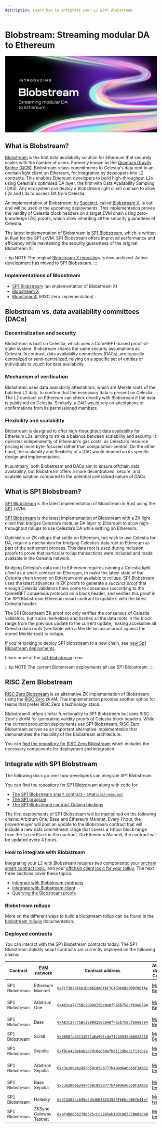 ```yaml
---
description: Learn how to integrate your L2 with Blobstream
---
```


# Blobstream: Streaming modular DA to Ethereum

![Blobstream logo](/img/blobstream/blobstream_logo.png)

## What is Blobstream?

[Blobstream](https://blog.celestia.org/introducing-blobstream/)
is the first data availability solution for Ethereum that securely
scales with the number of users. Formerly known as the [Quantum Gravity Bridge (QGB)](https://blog.celestia.org/celestiums/),
Blobstream relays commitments to Celestia's data root to an onchain light client
on Ethereum, for integration by developers into L2 contracts. This enables Ethereum
developers to build high-throughput L2s using Celestia's optimised DA layer,
the first with Data Availability Sampling (DAS). Any ecosystem can deploy a
Blobstream light client onchain to allow L2s and L3s to access DA from Celestia.

An implementation of Blobstream, by [Succinct](https://docs.succinct.xyz/), called
[Blobstream X](https://github.com/succinctlabs/blobstreamx), is out
and will be used in the upcoming deployments. This implementation proves the
validity of Celestia block headers on a target EVM chain using zero-knowledge (ZK)
proofs, which allow inheriting all the security
guarantees of Celestia.

The latest implementation of Blobstream is [SP1 Blobstream](https://github.com/succinctlabs/sp1-blobstream),
which is written in Rust for the SP1 zkVM. SP1 Blobstream offers improved performance and
efficiency while maintaining the security guarantees of the original Blobstream X.

:::tip NOTE
The original [Blobstream X repository](https://github.com/succinctlabs/blobstreamx)
is now archived. Active development has moved to SP1 Blobstream.
:::

### Implementations of Blobstream

- [SP1 Blobstream](#what-is-sp1-blobstream) (an implementation of Blobstream X)
- [Blobstream X](/how-to-guides/blobstreamx.md)
- [Blobstream0](#risc-zero-blobstream) (RISC Zero implementation)

## Blobstream vs. data availability committees (DACs)

### Decentralization and security

Blobstream is built on Celestia, which uses a CometBFT-based proof-of-stake
system. Blobstream shares the same security assumptions
as Celestia. In contrast, data availability committees (DACs), are typically
centralized or semi-centralized, relying on a specific set of entities or
individuals to vouch for data availability.

### Mechanism of verification

Blobstream uses data availability attestations, which are Merkle roots of
the batched L2 data, to confirm that the necessary data is present on Celestia.
The L2 contract on Ethereum can check directly with Blobstream if the data
is published on Celestia. Similarly, a DAC would rely on
attestations or confirmations from its permissioned members.

### Flexibility and scalability

Blobstream is designed to offer high-throughput data availability for Ethereum
L2s, aiming to strike a balance between scalability and security. It operates
independently of Ethereum's gas costs, as Celestia's resource pricing is more
byte-focused rather than computation-centric. On the other hand, the scalability
and flexibility of a DAC would depend on its specific design and implementation.

In summary, both Blobstream and DACs aim to ensure offchain data availability,
but Blobstream offers a more decentralized, secure, and scalable solution
compared to the potential centralized nature of DACs.

## What is SP1 Blobstream?

[SP1 Blobstream](https://github.com/succinctlabs/sp1-blobstream) is the latest implementation of Blobstream
in Rust using the [SP1](https://github.com/succinctlabs/sp1) zkVM.

[SP1 Blobstream](https://github.com/succinctlabs/sp1-blobstream) is the latest implementation of Blobstream with a
ZK light client that bridges Celestia’s modular DA layer to
Ethereum to allow high-throughput rollups to use Celestia’s DA while settling
on Ethereum.

Optimistic or ZK rollups that settle on Ethereum, but wish to use Celestia for
DA, require a mechanism for _bridging_ Celestia’s data root to Ethereum as part
of the settlement process. This data root is used during inclusion proofs to
prove that particular rollup transactions were included and made available in
the Celestia network.

Bridging Celestia’s data root to Ethereum requires running a Celestia
_light client_ as a smart contract on Ethereum, to make the latest state
of the Celestia chain known on Ethereum and available to rollups. SP1 Blobstream
uses the latest advances in ZK proofs to generate a
_succinct proof_ that enough Celestia validators have come to consensus
(according to the CometBFT consensus protocol) on a block header, and
verifies this proof in the SP1 Blobstream Ethereum smart contract to update
it with the latest Celestia header.

The SP1 Blobstream ZK proof not only verifies the consensus of
Celestia validators, but it also merkelizes and hashes all the data roots
in the block range from the previous update to the current update, making
accessible all Celestia data roots (verifiable with a Merkle inclusion proof
against the stored Merkle root) to rollups.

If you're looking to deploy SP1 blobstream to a new chain,
see [new Sp1 Blobstream deployments](/how-to-guides/sp1-blobstream-deploy.md).

Learn more at the [sp1-blobstream](https://github.com/succinctlabs/sp1-blobstream)
repo.

:::tip NOTE
The current Blobstream deployments all use SP1 Blobstream.
:::

## RISC Zero Blobstream

[RISC Zero Blobstream](https://github.com/risc0/blobstream0) is an alternative
ZK implementation of Blobstream using the [RISC Zero](https://github.com/risc0/risc0) zkVM.
This implementation provides another option for teams that prefer RISC Zero's technology stack.

Blobstream0 offers similar functionality to SP1 Blobstream but uses
RISC Zero's zkVM for generating validity proofs of Celestia block headers.
While the current production deployments use SP1 Blobstream, RISC Zero Blobstream
serves as an important alternative implementation that demonstrates the flexibility
of the Blobstream architecture.

You can [find the repository for RISC Zero Blobstream](https://github.com/risc0/blobstream0)
which includes the necessary components for deployment and integration.

## Integrate with SP1 Blobstream

The following docs go over how developers can integrate SP1 Blobstream.

You can [find the repository for SP1 Blobstream](https://github.com/succinctlabs/sp1-blobstream)
along with code for:

- [The SP1 Blobstream smart contract - `SP1Blobstream.sol`](https://github.com/succinctlabs/sp1-blobstream/blob/main/contracts/src/SP1Blobstream.sol)
- [The SP1 program](https://github.com/succinctlabs/sp1-blobstream/tree/main/program)
- [The SP1 Blobstream contract Golang bindings](https://github.com/succinctlabs/sp1-blobstream/blob/main/bindings/SP1Blobstream.go)

The first deployments of SP1 Blobstream will be maintained on the
following chains: Arbitrum One, Base and Ethereum Mainnet. Every 1
hour, the prover/relayer will post an update to the Blobstream contract
that will include a new data commitment range that covers a 1-hour
block range from the `latestBlock` in the contract.
On Ethereum Mainnet, the contract will be updated
every 4 hours.

### How to integrate with Blobstream

Integrating your L2 with Blobstream requires two components: your
[onchain smart contract logic](/how-to-guides/blobstream-contracts.md),
and your [offchain client logic for your rollup](/how-to-guides/blobstream-offchain.md).
The next three sections cover these
topics:

- [Integrate with Blobstream contracts](/how-to-guides/blobstream-contracts.md)
- [Integrate with Blobstream client](/how-to-guides/blobstream-offchain.md)
- [Querying the Blobstream proofs](/how-to-guides/blobstream-proof-queries.md)

### Blobstream rollups

More on the different ways to build a blobstream rollup can be found in the
[blobstream rollups](/how-to-guides/blobstream-rollups.md) documentation.

### Deployed contracts

You can interact with the SP1 Blobstream contracts today. The
SP1 Blobstream Solidity smart contracts are currently deployed on
the following chains:

<!-- markdownlint-disable MD013 -->

| Contract       | EVM network            | Contract address                                                                                                                                   | Attested data on Celestia                        | Link to Celenium                                                                       | Updated every |
| -------------- | ---------------------- | -------------------------------------------------------------------------------------------------------------------------------------------------- | ------------------------------------------------ | -------------------------------------------------------------------------------------- | ------------- |
| SP1 Blobstream | Ethereum Mainnet       | [`0x7Cf3876F681Dbb6EdA8f6FfC45D66B996Df08fAe`](https://etherscan.io/address/0x7Cf3876F681Dbb6EdA8f6FfC45D66B996Df08fAe#events)                     | [Mainnet Beta](/how-to-guides/mainnet.md)        | [Deployment on Celenium](https://celenium.io/blobstream?network=ethereum&page=1)       | 1 hour        |
| SP1 Blobstream | Arbitrum One           | [`0xA83ca7775Bc2889825BcDeDfFa5b758cf69e8794`](https://arbiscan.io/address/0xA83ca7775Bc2889825BcDeDfFa5b758cf69e8794#events)                      | [Mainnet Beta](/how-to-guides/mainnet.md)        | [Deployment on Celenium](https://celenium.io/blobstream?network=arbitrum&page=1)       | 1 hour        |
| SP1 Blobstream | Base                   | [`0xA83ca7775Bc2889825BcDeDfFa5b758cf69e8794`](https://basescan.org/address/0xA83ca7775Bc2889825BcDeDfFa5b758cf69e8794#events)                     | [Mainnet Beta](/how-to-guides/mainnet.md)        | [Deployment on Celenium](https://celenium.io/blobstream?network=base&page=1)           | 1 hour        |
| SP1 Blobstream | Scroll                 | [`0x5008fa5CC3397faEa90fcde71C35945db6822218`](https://scrollscan.com/address/0x5008fa5CC3397faEa90fcde71C35945db6822218)                          | [Mainnet Beta](/how-to-guides/mainnet.md)        | N/A                                                                                    | 1 hour        |
| SP1 Blobstream | Sepolia                | [`0xf0c6429ebab2e7dc6e05dafb61128be21f13cb1e`](https://sepolia.etherscan.io/address/0xf0c6429ebab2e7dc6e05dafb61128be21f13cb1e#events)             | [Mocha testnet](/how-to-guides/mocha-testnet.md) | [Deployment on Celenium](https://mocha.celenium.io/blobstream?network=ethereum&page=1) | 1 hour        |
| SP1 Blobstream | Arbitrum Sepolia       | [`0xc3e209eb245Fd59c8586777b499d6A665DF3ABD2`](https://sepolia.arbiscan.io/address/0xc3e209eb245Fd59c8586777b499d6A665DF3ABD2#events)              | [Mocha testnet](/how-to-guides/mocha-testnet.md) | [Deployment on Celenium](https://mocha.celenium.io/blobstream?network=arbitrum&page=1) | 1 hour        |
| SP1 Blobstream | Base Sepolia           | [`0xc3e209eb245Fd59c8586777b499d6A665DF3ABD2`](https://sepolia.basescan.org/address/0xc3e209eb245Fd59c8586777b499d6A665DF3ABD2#events)             | [Mocha testnet](/how-to-guides/mocha-testnet.md) | [Deployment on Celenium](https://mocha.celenium.io/blobstream?network=base&page=1)     | 1 hour        |
| SP1 Blobstream | Holesky                | [`0x315A044cb95e4d44bBf6253585FbEbcdB6fb41ef`](https://holesky.etherscan.io/address/0x315A044cb95e4d44bBf6253585FbEbcdB6fb41ef)                    | [Mocha testnet](/how-to-guides/mocha-testnet.md) | N/A                                                                                    | 1 hour        |
| SP1 Blobstream | ZKSync Gateway Testnet | [`0xaf4B68552788325cCc2E65eb193CA65E7BA02db0`](https://explorer.era-gateway-testnet.zksync.dev/address/0xaf4B68552788325cCc2E65eb193CA65E7BA02db0) | [Mocha testnet](/how-to-guides/mocha-testnet.md) | N/A                                                                                    | 1 hour        |

